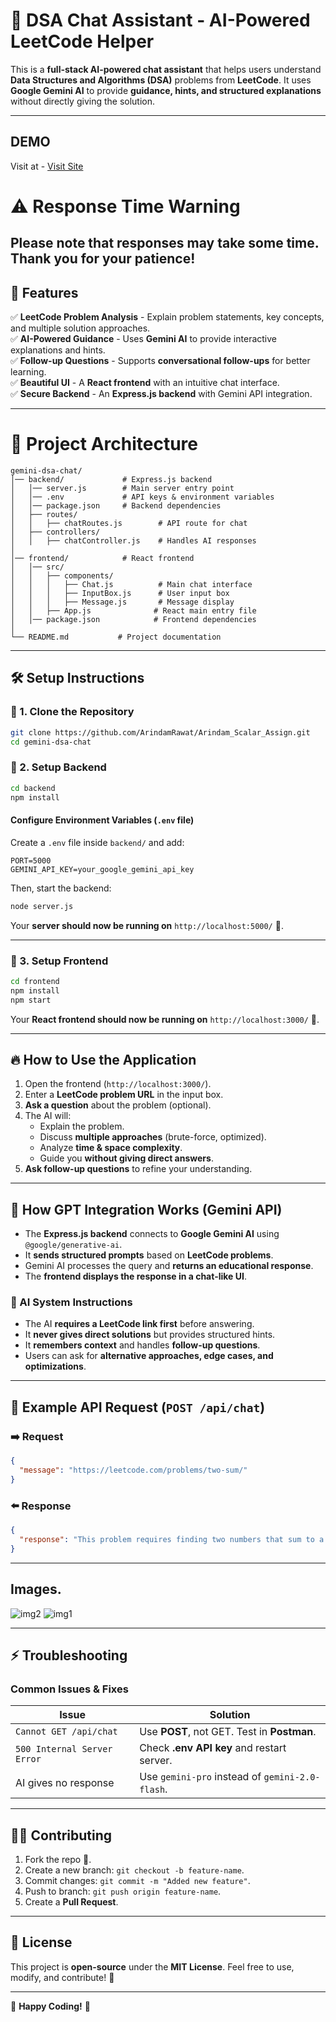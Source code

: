 # 🧠 DSA Chat Assistant - AI-Powered LeetCode Helper

This is a **full-stack AI-powered chat assistant** that helps users understand **Data Structures and Algorithms (DSA)** problems from **LeetCode**.
It uses **Google Gemini AI** to provide **guidance, hints, and structured explanations** without directly giving the solution.

---

## DEMO 

Visit at - [Visit Site](https://arindam-scalar-assign-1.onrender.com/)
# ⚠️ Response Time Warning
Please note that responses may take some time. Thank you for your patience!
---

## 🚀 Features

✅ **LeetCode Problem Analysis** - Explain problem statements, key concepts, and multiple solution approaches.  
✅ **AI-Powered Guidance** - Uses **Gemini AI** to provide interactive explanations and hints.  
✅ **Follow-up Questions** - Supports **conversational follow-ups** for better learning.  
✅ **Beautiful UI** - A **React frontend** with an intuitive chat interface.  
✅ **Secure Backend** - An **Express.js backend** with Gemini API integration.  

---

# 📂 Project Architecture

```
gemini-dsa-chat/
│── backend/             # Express.js backend
│   │── server.js        # Main server entry point
│   │── .env             # API keys & environment variables
│   │── package.json     # Backend dependencies
│   ├── routes/
│   │   ├── chatRoutes.js        # API route for chat
│   ├── controllers/
│   │   ├── chatController.js    # Handles AI responses
│
│── frontend/            # React frontend
│   │── src/
│   │   ├── components/
│   │   │   ├── Chat.js          # Main chat interface
│   │   │   ├── InputBox.js      # User input box
│   │   │   ├── Message.js       # Message display
│   │   ├── App.js              # React main entry file
│   │── package.json            # Frontend dependencies
│
└── README.md           # Project documentation
```

---

## 🛠️ **Setup Instructions**

### 🔹 1. **Clone the Repository**
```bash
git clone https://github.com/ArindamRawat/Arindam_Scalar_Assign.git
cd gemini-dsa-chat
```

### 🔹 2. **Setup Backend**
```bash
cd backend
npm install
```

#### **Configure Environment Variables (`.env` file)**
Create a `.env` file inside `backend/` and add:
```
PORT=5000
GEMINI_API_KEY=your_google_gemini_api_key
```

Then, start the backend:
```bash
node server.js
```
Your **server should now be running on** `http://localhost:5000/` 🎉.

---

### 🔹 3. **Setup Frontend**
```bash
cd frontend
npm install
npm start
```
Your **React frontend should now be running on** `http://localhost:3000/` 🚀.

---

## 🔥 **How to Use the Application**
1. Open the frontend (`http://localhost:3000/`).
2. Enter a **LeetCode problem URL** in the input box.
3. **Ask a question** about the problem (optional).
4. The AI will:
   - Explain the problem.
   - Discuss **multiple approaches** (brute-force, optimized).
   - Analyze **time & space complexity**.
   - Guide you **without giving direct answers**.
5. **Ask follow-up questions** to refine your understanding.

---

## 🤖 **How GPT Integration Works (Gemini API)**
- The **Express.js backend** connects to **Google Gemini AI** using `@google/generative-ai`.
- It **sends structured prompts** based on **LeetCode problems**.
- Gemini AI processes the query and **returns an educational response**.
- The **frontend displays the response in a chat-like UI**.

### **📌 AI System Instructions**
- The AI **requires a LeetCode link first** before answering.
- It **never gives direct solutions** but provides structured hints.
- It **remembers context** and handles **follow-up questions**.
- Users can ask for **alternative approaches, edge cases, and optimizations**.

---

## 📌 **Example API Request (`POST /api/chat`)**

### **➡️ Request**
```json
{
  "message": "https://leetcode.com/problems/two-sum/"
}
```

### **⬅️ Response**
```json
{
  "response": "This problem requires finding two numbers that sum to a target. Possible approaches: Brute force (O(n²)), HashMap (O(n))."
}
```

---
## Images.
![img2](https://github.com/user-attachments/assets/85f51032-76f8-4f39-9940-aa3b71706763)
![img1](https://github.com/user-attachments/assets/5459c3dd-6ed4-4cb3-8109-dc62e70da387)


---
## ⚡ **Troubleshooting**
### **Common Issues & Fixes**
| Issue | Solution |
|--------|-----------|
| `Cannot GET /api/chat` | Use **POST**, not GET. Test in **Postman**. |
| `500 Internal Server Error` | Check **.env API key** and restart server. |
| AI gives no response | Use `gemini-pro` instead of `gemini-2.0-flash`. |

---

## 👨‍💻 **Contributing**
1. Fork the repo 🍴.
2. Create a new branch: `git checkout -b feature-name`.
3. Commit changes: `git commit -m "Added new feature"`.
4. Push to branch: `git push origin feature-name`.
5. Create a **Pull Request**.

---

## 📜 **License**
This project is **open-source** under the **MIT License**. Feel free to use, modify, and contribute! 🎉

---

🚀 **Happy Coding!** 🚀

